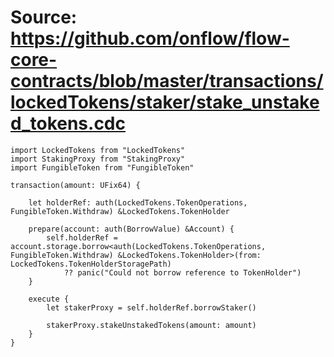 # Source: https://github.com/onflow/flow-core-contracts/blob/master/transactions/lockedTokens/staker/stake_unstaked_tokens.cdc

```
import LockedTokens from "LockedTokens"
import StakingProxy from "StakingProxy"
import FungibleToken from "FungibleToken"

transaction(amount: UFix64) {

    let holderRef: auth(LockedTokens.TokenOperations, FungibleToken.Withdraw) &LockedTokens.TokenHolder

    prepare(account: auth(BorrowValue) &Account) {
        self.holderRef = account.storage.borrow<auth(LockedTokens.TokenOperations, FungibleToken.Withdraw) &LockedTokens.TokenHolder>(from: LockedTokens.TokenHolderStoragePath)
            ?? panic("Could not borrow reference to TokenHolder")
    }

    execute {
        let stakerProxy = self.holderRef.borrowStaker()

        stakerProxy.stakeUnstakedTokens(amount: amount)
    }
}

```